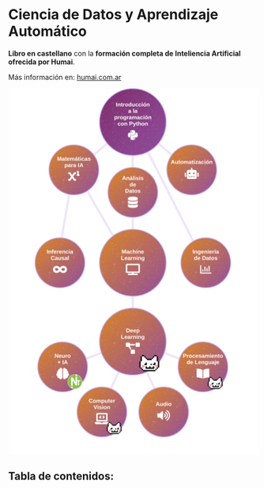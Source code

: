 # Ciencia de Datos y Aprendizaje Automático 

**Libro en castellano** con la **formación completa de Inteliencia Artificial ofrecida por Humai**. 

Más información en: [humai.com.ar](https://humai.com.ar)
 
![img](diagsm.png)


## Tabla de contenidos:

```{tableofcontents}
```
